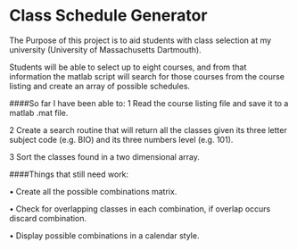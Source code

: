 # Class Schedule Generator
The Purpose of this project is to aid students with class selection at my university (University of Massachusetts Dartmouth).

Students will be able to select up to eight courses, and from that information the matlab script will search for those courses
from the course listing and create an array of possible schedules.

####So far I have been able to:
1 Read the course listing file and save it to a matlab .mat file.

2 Create a search routine that will return all the classes given its three letter subject code (e.g. BIO) and its three numbers
  level (e.g. 101).

3 Sort the classes found in a two dimensional array.

####Things that still need work:

• Create all the possible combinations matrix.

• Check for overlapping classes in each combination, if overlap occurs discard combination.

• Display possible combinations in a calendar style.

